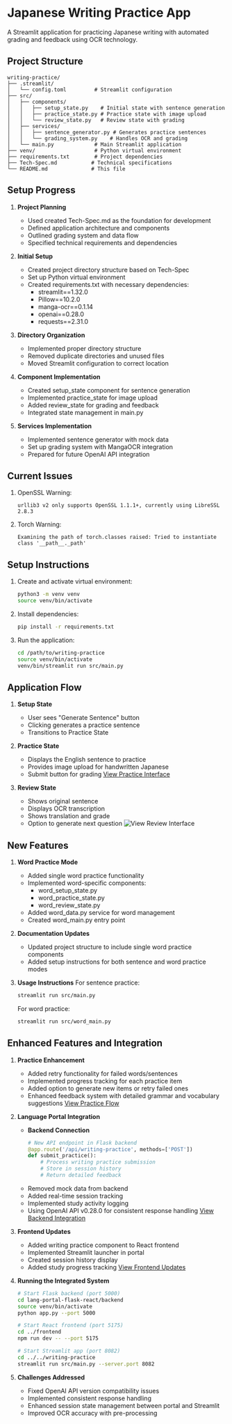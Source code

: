 # Japanese Writing Practice App

A Streamlit application for practicing Japanese writing with automated grading and feedback using OCR technology.

## Project Structure

```
writing-practice/
├── .streamlit/
│   └── config.toml         # Streamlit configuration
├── src/
│   ├── components/
│   │   ├── setup_state.py    # Initial state with sentence generation
│   │   ├── practice_state.py # Practice state with image upload
│   │   └── review_state.py   # Review state with grading
│   ├── services/
│   │   ├── sentence_generator.py # Generates practice sentences
│   │   └── grading_system.py    # Handles OCR and grading
│   └── main.py             # Main Streamlit application
├── venv/                   # Python virtual environment
├── requirements.txt        # Project dependencies
├── Tech-Spec.md           # Technical specifications
└── README.md              # This file
```

## Setup Progress 

1. **Project Planning**
   - Used created Tech-Spec.md as the foundation for development
   - Defined application architecture and components
   - Outlined grading system and data flow
   - Specified technical requirements and dependencies

2. **Initial Setup**
   - Created project directory structure based on Tech-Spec
   - Set up Python virtual environment
   - Created requirements.txt with necessary dependencies:
     - streamlit==1.32.0
     - Pillow==10.2.0
     - manga-ocr==0.1.14
     - openai==0.28.0
     - requests==2.31.0

3. **Directory Organization**
   - Implemented proper directory structure
   - Removed duplicate directories and unused files
   - Moved Streamlit configuration to correct location

4. **Component Implementation**
   - Created setup_state component for sentence generation
   - Implemented practice_state for image upload
   - Added review_state for grading and feedback
   - Integrated state management in main.py

5. **Services Implementation**
   - Implemented sentence generator with mock data
   - Set up grading system with MangaOCR integration
   - Prepared for future OpenAI API integration

## Current Issues

1. OpenSSL Warning:
   ```
   urllib3 v2 only supports OpenSSL 1.1.1+, currently using LibreSSL 2.8.3
   ```

2. Torch Warning:
   ```
   Examining the path of torch.classes raised: Tried to instantiate class '__path__._path'
   ```

## Setup Instructions

1. Create and activate virtual environment:
   ```bash
   python3 -m venv venv
   source venv/bin/activate
   ```

2. Install dependencies:
   ```bash
   pip install -r requirements.txt
   ```

3. Run the application:
   ```bash
   cd /path/to/writing-practice
   source venv/bin/activate
   venv/bin/streamlit run src/main.py
   ```

## Application Flow

1. **Setup State**
   - User sees "Generate Sentence" button
   - Clicking generates a practice sentence
   - Transitions to Practice State

2. **Practice State**
   - Displays the English sentence to practice
   - Provides image upload for handwritten Japanese
   - Submit button for grading
   [View Practice Interface](../../lang-portal/assets/study_activities/practice-interface.png)

3. **Review State**
   - Shows original sentence
   - Displays OCR transcription
   - Shows translation and grade
   - Option to generate next question
   ![View Review Interface](../../lang-portal/assets/review-interface.png)

## New Features

1. **Word Practice Mode**
   - Added single word practice functionality
   - Implemented word-specific components:
     - word_setup_state.py
     - word_practice_state.py
     - word_review_state.py
   - Added word_data.py service for word management
   - Created word_main.py entry point

2. **Documentation Updates**
   - Updated project structure to include single word practice components
   - Added setup instructions for both sentence and word practice modes

3. **Usage Instructions**
   For sentence practice:
   ```bash
   streamlit run src/main.py
   ```
   
   For word practice:
   ```bash
   streamlit run src/word_main.py
   ```

## Enhanced Features and Integration

1. **Practice Enhancement**
   - Added retry functionality for failed words/sentences
   - Implemented progress tracking for each practice item
   - Added option to generate new items or retry failed ones
   - Enhanced feedback system with detailed grammar and vocabulary suggestions
   [View Practice Flow](../lang-portal/assets/study_activities/practice-flow.png)

2. **Language Portal Integration**
   - **Backend Connection**
     ```python
     # New API endpoint in Flask backend
     @app.route('/api/writing-practice', methods=['POST'])
     def submit_practice():
         # Process writing practice submission
         # Store in session history
         # Return detailed feedback
     ```
   - Removed mock data from backend
   - Added real-time session tracking
   - Implemented study activity logging
   - Using OpenAI API v0.28.0 for consistent response handling
   [View Backend Integration](../lang-portal/assets/study_activities/backend-arch.png)

3. **Frontend Updates**
   - Added writing practice component to React frontend
   - Implemented Streamlit launcher in portal
   - Created session history display
   - Added study progress tracking
   [View Frontend Updates](../lang-portal/assets/study_activities/frontend-integration.png)

4. **Running the Integrated System**
   ```bash
   # Start Flask backend (port 5000)
   cd lang-portal-flask-react/backend
   source venv/bin/activate
   python app.py --port 5000

   # Start React frontend (port 5175)
   cd ../frontend
   npm run dev -- --port 5175

   # Start Streamlit app (port 8082)
   cd ../../writing-practice
   streamlit run src/main.py --server.port 8082
   ```

5. **Challenges Addressed**
   - Fixed OpenAI API version compatibility issues
   - Implemented consistent response handling
   - Enhanced session state management between portal and Streamlit
   - Improved OCR accuracy with pre-processing


